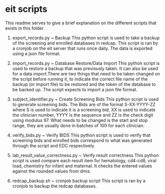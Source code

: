 
# eit scripts
This readme serves to give a brief explanation on the different scripts that exists in this folder.

1. export_records.py ~ Backup
This python script is used to take a backup of the screening and enrolled databases in redcap.
This script is ran by a cronjob on the eit server that runs once daily. The data is exported using a json file format.

2. import_records.py ~ Database Restore/Data Import
This python script is used to restore a backup that was previously taken. It can also be used for a data import.There are two things
that need to be taken changed on the script before running it, to indicate the correct file name of the backup (or import file) to be restored and the token of the database to be backed up. The script expects to import a json file format.

3. subject_identifier.py ~ Create Screening Bids
This python script is used to generate screening bids. The Bids are of the format S-XX-YYYY-ZZ where S is used to indicate it is a screening bid, XX is used to indicate the clinician number, YYYY is the sequence and ZZ is the check digit using modulus 97. What needs to be changed is the start and stop range, they are usually done in batches of 100 for each clinician.

4. verify_bids.py ~ Verify BIDS
This python script is used to verify that screening bids and enrolled bids correspond to what was generated through the script and EDC respectively.

5. lab_result_value_correctness.py ~ Verify result correctness
This python script is used compare each result item for hematology, cd4-cd8, viral load, chemistry for infant and maternal. It checks the entered values against the rounded values from dmis.

6. redcap_backup.sh ~ cronjob backup script
This script is ran by a cronjob to backup the redcap databases.
